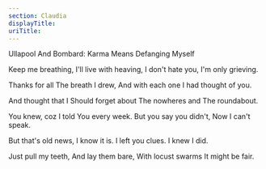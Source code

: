```yaml
---
section: Claudia
displayTitle:
uriTitle:
---
```


Ullapool And Bombard: Karma Means Defanging Myself

Keep me breathing,
I'll live with heaving,
I don't hate you,
I'm only grieving.

Thanks for all
The breath I drew,
And with each one
I had thought of you.

And thought that I
Should forget about
The nowheres and
The roundabout.

You knew, coz I told
You every week.
But you say you didn't,
Now I can't speak.

But that's old news,
I know it is.
I left you clues.
I knew I did.

Just pull my teeth,
And lay them bare,
With locust swarms
It might be fair.
